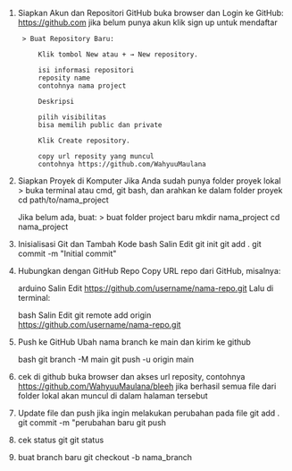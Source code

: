 1. Siapkan Akun dan Repositori GitHub
    buka browser dan Login ke GitHub: https://github.com
    jika belum punya akun klik sign up untuk mendaftar

        > Buat Repository Baru:

            Klik tombol New atau + → New repository.

            isi informasi repositori
            reposity name
            contohnya nama project

            Deskripsi

            pilih visibilitas
            bisa memilih public dan private

            Klik Create repository.

            copy url reposity yang muncul
            contohnya https://github.com/WahyuuMaulana

2. Siapkan Proyek di Komputer
    Jika Anda sudah punya folder proyek lokal
        > buka terminal atau cmd, git bash, dan arahkan ke dalam folder proyek
        cd path/to/nama_project

    Jika belum ada, buat:
        > buat folder project baru
        mkdir nama_project
        cd nama_project

3. Inisialisasi Git dan Tambah Kode
    bash
    Salin
    Edit
    git init
    git add .
    git commit -m "Initial commit"

4. Hubungkan dengan GitHub Repo
    Copy URL repo dari GitHub, misalnya:

    arduino
    Salin
    Edit
    https://github.com/username/nama-repo.git
    Lalu di terminal:

    bash
    Salin
    Edit
    git remote add origin https://github.com/username/nama-repo.git

5. Push ke GitHub
    Ubah nama branch ke main dan kirim ke github

    bash
    git branch -M main
    git push -u origin main

6. cek di github
    buka browser dan akses url reposity, contohnya
    https://github.com/WahyuuMaulana/bleeh
    jika berhasil semua file dari folder lokal akan muncul di dalam halaman tersebut

7. Update file dan push
    jika ingin melakukan perubahan pada file
    git add .
    git commit -m "perubahan baru
    git push

8. cek status git
    git status

9. buat branch baru
    git checkout -b nama_branch